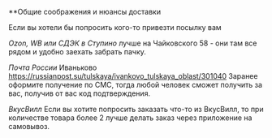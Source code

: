 **Общие соображения и нюансы доставки


Если вы хотели бы попросить кого-то привезти посылку вам

*Ozon, WB или СДЭК в Ступино*
лучше на Чайковского 58 - они там все рядом и удобно заехать забрать пачку.


*Почта России*
Иваньково https://russianpost.su/tulskaya/ivankovo_tulskaya_oblast/301040
Заранее оформите получение по СМС, тогда любой человек сможет получить за вас, получив от вас код подтверждения.

*ВкусВилл*
Если вы хотите попросить заказать что-то из ВкусВилл, то при количестве товара более 2 лучше делать заказ через приложение на самовывоз.


